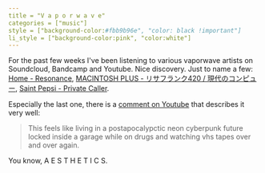 ```yaml
---
title = "V a p o r w a v e"
categories = ["music"]
style = ["background-color:#fbb9b96e", "color: black !important"]
li_style = ["background-color:pink", "color:white"]
---
```


For the past few weeks I've been listening to various vaporwave
artists on Soundcloud, Bandcamp and Youtube. Nice discovery.
Just to name a few: [Home - Resonance],
[MACINTOSH PLUS - リサフランク420 / 現代のコンピュー],
[Saint Pepsi - Private Caller].

Especially the last one, there is a [comment on Youtube] that describes
it very well:

> This feels like living in a postapocalypctic neon cyberpunk future locked inside
a garage while on drugs and watching vhs tapes over and over again.


You know, A E S T H E T I C S.

[Home - Resonance]: https://www.youtube.com/watch?v=8GW6sLrK40k
[Saint Pepsi - Private Caller]: https://www.youtube.com/watch?v=Ki-fATpXa00
[MACINTOSH PLUS - リサフランク420 / 現代のコンピュー]: https://www.youtube.com/watch?v=cU8HrO7XuiE
[comment on Youtube]: https://www.youtube.com/watch?v=Ki-fATpXa00&lc=z12kdfl5vuacxzoyj04cexdgxnmyfnx5wuo0k
